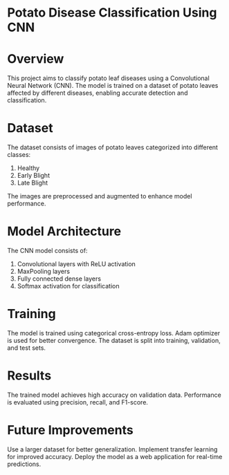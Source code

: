 # Potato Disease Classification Using CNN

# Overview

This project aims to classify potato leaf diseases using a Convolutional Neural Network (CNN). The model is trained on a dataset of potato leaves affected by different diseases, enabling accurate detection and classification.




# Dataset

The dataset consists of images of potato leaves categorized into different classes:    
1. Healthy   
2. Early Blight                                     
3. Late Blight

The images are preprocessed and augmented to enhance model performance.


# Model Architecture

The CNN model consists of:
1. Convolutional layers with ReLU activation
2. MaxPooling layers
3. Fully connected dense layers
4. Softmax activation for classification

# Training

The model is trained using categorical cross-entropy loss.
Adam optimizer is used for better convergence.
The dataset is split into training, validation, and test sets.

# Results
The trained model achieves high accuracy on validation data.
Performance is evaluated using precision, recall, and F1-score.

# Future Improvements
Use a larger dataset for better generalization.
Implement transfer learning for improved accuracy.
Deploy the model as a web application for real-time predictions.



